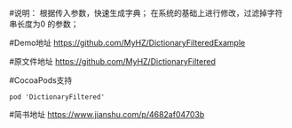 #说明：
根据传入参数，快速生成字典；
在系统的基础上进行修改，过滤掉字符串长度为0 的参数；

#Demo地址
https://github.com/MyHZ/DictionaryFilteredExample

#原文件地址
https://github.com/MyHZ/DictionaryFiltered

#CocoaPods支持
```
pod 'DictionaryFiltered'
```

#简书地址
 https://www.jianshu.com/p/4682af04703b
